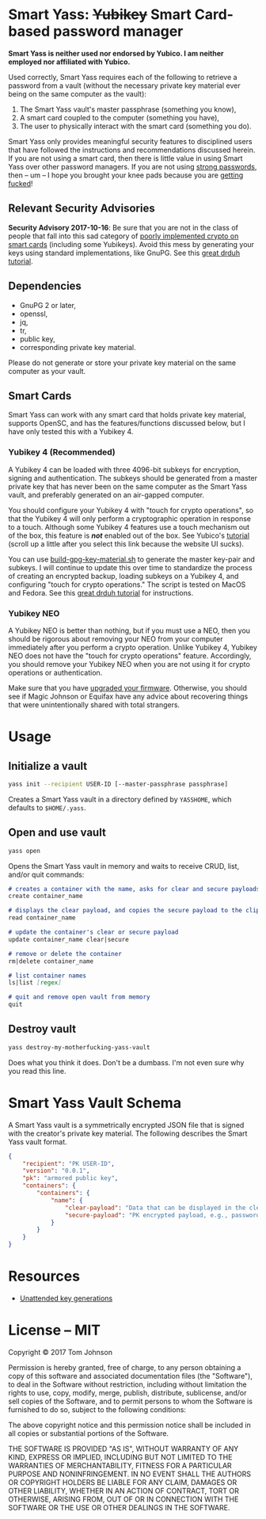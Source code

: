 Smart Yass: ~~Yubikey~~ Smart Card-based password manager
===========

**Smart Yass is neither used nor endorsed by Yubico. I am neither employed nor affiliated with Yubico.**

Used correctly, Smart Yass requires each of the following to retrieve a password from a vault (without the necessary private key material ever being on the same computer as the vault):
1.  The Smart Yass vault's master passphrase (something you know),
2.  A smart card coupled to the computer (something you have),
3.  The user to physically interact with the smart card (something you do).

Smart Yass only provides meaningful security features to disciplined users that have followed the instructions and recommendations discussed herein. If you are not using a smart card, then there is little value in using Smart Yass over other password managers. If you are not using [strong passwords](https://ssd.eff.org/en/module/creating-strong-passwords), then – um – I hope you brought your knee pads because you are [getting fucked](https://haveibeenpwned.com/)!

## Relevant Security Advisories

**Security Advisory 2017-10-16**: Be sure that you are not in the class of people that fall into this sad category of [poorly implemented crypto on smart cards](https://www.yubico.com/support/security-advisories/ysa-2017-01/) (including some Yubikeys). Avoid this mess by generating your keys using standard implementations, like GnuPG. See this [great drduh tutorial](https://github.com/drduh/YubiKey-Guide).

## Dependencies

-   GnuPG 2 or later,
-   openssl,
-   jq,
-   tr,
-   public key,
-   corresponding private key material.

Please do not generate or store your private key material on the same computer as your vault. 

## Smart Cards

Smart Yass can work with any smart card that holds private key material, supports OpenSC, and has the features/functions discussed below, but I have only tested this with a Yubikey 4.

### Yubikey 4 (Recommended)

A Yubikey 4 can be loaded with three 4096-bit subkeys for encryption, signing and authentication. The subkeys should be generated from a master private key that has never been on the same computer as the Smart Yass vault, and preferably generated on an air-gapped computer.

You should configure your Yubikey 4 with "touch for crypto operations", so that the Yubikey 4 will only perform a cryptographic operation in response to a touch. Although some Yubikey 4 features use a touch mechanism out of the box, this feature is ***not*** enabled out of the box. See Yubico's [tutorial](https://developers.yubico.com/PGP/Card_edit.html#_yubikey_4_touch) (scroll up a little after you select this link because the website UI sucks).

You can use [build-gpg-key-material.sh](./build-gpg-key-material.sh) to generate the master key-pair and subkeys. I will continue to update this over time to standardize the process of creating an encrypted backup, loading subkeys on a Yubikey 4, and configuring "touch for crypto operations." The script is tested on MacOS and Fedora. See this [great drduh tutorial](https://github.com/drduh/YubiKey-Guide) for instructions.

### Yubikey NEO

A Yubikey NEO is better than nothing, but if you must use a NEO, then you should be rigorous about removing your NEO from your computer immediately after you perform a crypto operation. Unlike Yubikey 4, Yubikey NEO does not have the "touch for crypto operations" feature. Accordingly, you should remove your Yubikey NEO when you are not using it for crypto operations or authentication.

Make sure that you have [upgraded your firmware](https://developers.yubico.com/ykneo-openpgp/SecurityAdvisory%202015-04-14.html). Otherwise, you should see if Magic Johnson or Equifax have any advice about recovering things that were unintentionally shared with total strangers.

# Usage

## Initialize a vault

```bash
yass init --recipient USER-ID [--master-passphrase passphrase]
```

Creates a Smart Yass vault in a directory defined by `YASSHOME`, which defaults to `$HOME/.yass`.

## Open and use vault

```bash
yass open
```

Opens the Smart Yass vault in memory and waits to receive CRUD, list, and/or quit commands:

```markdown
# creates a container with the name, asks for clear and secure payloads
create container_name

# displays the clear payload, and copies the secure payload to the clipboard
read container_name

# update the container's clear or secure payload
update container_name clear|secure

# remove or delete the container
rm|delete container_name

# list container names
ls|list [regex]

# quit and remove open vault from memory
quit
```

## Destroy vault

```bash
yass destroy-my-motherfucking-yass-vault
```

Does what you think it does. Don't be a dumbass. I'm not even sure why you read this line.

# Smart Yass Vault Schema

A Smart Yass vault is a symmetrically encrypted JSON file that is signed with the creator's private key material.  The following describes the Smart Yass vault format.

```json
{
    "recipient": "PK USER-ID",
    "version": "0.0.1",
    "pk": "armored public key",
    "containers": {
        "containers": {
            "name": {
                "clear-payload": "Data that can be displayed in the clear, e.g., username.",
                "secure-payload": "PK encrypted payload, e.g., password"
            }
        }
    }
}
```

# Resources

- [Unattended key generations](https://www.gnupg.org/documentation/manuals/gnupg/Unattended-GPG-key-generation.html)

# License – MIT

Copyright © 2017 Tom Johnson

Permission is hereby granted, free of charge, to any person obtaining a copy of this software and associated documentation files (the "Software"), to deal in the Software without restriction, including without limitation the rights to use, copy, modify, merge, publish, distribute, sublicense, and/or sell copies of the Software, and to permit persons to whom the Software is furnished to do so, subject to the following conditions:

The above copyright notice and this permission notice shall be included in all copies or substantial portions of the Software.

THE SOFTWARE IS PROVIDED "AS IS", WITHOUT WARRANTY OF ANY KIND, EXPRESS OR IMPLIED, INCLUDING BUT NOT LIMITED TO THE WARRANTIES OF MERCHANTABILITY, FITNESS FOR A PARTICULAR PURPOSE AND NONINFRINGEMENT. IN NO EVENT SHALL THE AUTHORS OR COPYRIGHT HOLDERS BE LIABLE FOR ANY CLAIM, DAMAGES OR OTHER LIABILITY, WHETHER IN AN ACTION OF CONTRACT, TORT OR OTHERWISE, ARISING FROM, OUT OF OR IN CONNECTION WITH THE SOFTWARE OR THE USE OR OTHER DEALINGS IN THE SOFTWARE.
